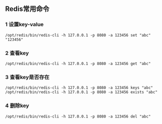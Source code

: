 ## Redis常用命令

### 1 设置key-value

```shell
/opt/redis/bin/redis-cli -h 127.0.0.1 -p 8080 -a 123456 set "abc" "123456"
```



### 2 查看key

```shell
/opt/redis/bin/redis-cli -h 127.0.0.1 -p 8080 -a 123456 get "abc"
```



### 3 查看key是否存在

```shell
/opt/redis/bin/redis-cli -h 127.0.0.1 -p 8080 -a 123456 keys "abc"     
/opt/redis/bin/redis-cli -h 127.0.0.1 -p 8080 -a 123456 exists "abc"
```



### 4 删除key

```shell
/opt/redis/bin/redis-cli -h 127.0.0.1 -p 8080 -a 123456 del "abc"   
```



